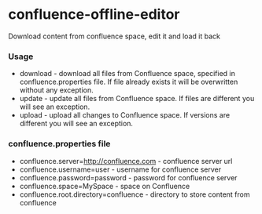 confluence-offline-editor
=========================

Download content from confluence space, edit it and load it back

### Usage

* download - download all files from Confluence space, specified in confluence.properties file. If file already exists it will be overwritten without any exception.
* update - update all files from Confluence space. If files are different you will see an exception.
* upload - upload all changes to Confluence space. If versions are different you will see an exception.


### confluence.properties file

* confluence.server=http://confluence.com  - confluence server url
* confluence.username=user - username for confluence server
* confluence.password=password  - password for confluence server
* confluence.space=MySpace - space on Confluence
* confluence.root.directory=confluence - directory to store content from confluence